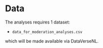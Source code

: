 # Data

The analyses requires 1 dataset:

- `data_for_moderation_analyses.csv`

which will be made available via DataVerseNL. 